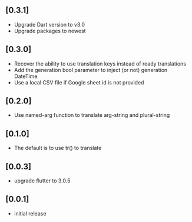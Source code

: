 ## [0.3.1]
- Upgrade Dart version to v3.0
- Upgrade packages to newest

## [0.3.0]
- Recover the ability to use translation keys instead of ready translations
- Add the generation bool parameter to inject (or not) generation DateTime
- Use a local CSV file if Google sheet id is not provided

## [0.2.0]
- Use named-arg function to translate arg-string and plural-string

## [0.1.0]
- The default is to use tr() to translate

## [0.0.3]
- upgrade flutter to 3.0.5

## [0.0.1]
- initial release